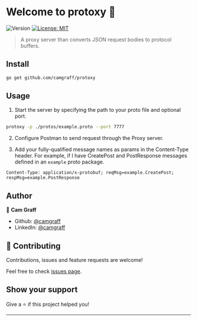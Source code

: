 # Welcome to protoxy 👋
![Version](https://img.shields.io/badge/version-0.1-blue.svg?cacheSeconds=2592000)
[![License: MIT](https://img.shields.io/badge/License-MIT-yellow.svg)](#)

> A proxy server than converts JSON request bodies to protocol buffers.

## Install

```sh
go get github.com/camgraff/protoxy
```

## Usage

1. Start the server by specifying the path to your proto file and optional port.
```sh
protoxy -p ./protos/example.proto --port 7777
```

2. Configure Postman to send request through the Proxy server.

3. Add your fully-qualified message names as params in the Content-Type header. For example, if I have CreatePost and PostResponse messages defined in an `example` proto package.
```
Content-Type: application/x-protobuf; reqMsg=example.CreatePost; respMsg=example.PostResponse
```

## Author

👤 **Cam Graff**

* Github: [@camgraff](https://github.com/camgraff)
* LinkedIn: [@camgraff](https://linkedin.com/in/camgraff)

## 🤝 Contributing

Contributions, issues and feature requests are welcome!

Feel free to check [issues page](https://github.com/camgraff/protoxy/issues). 

## Show your support

Give a ⭐️ if this project helped you!


***
